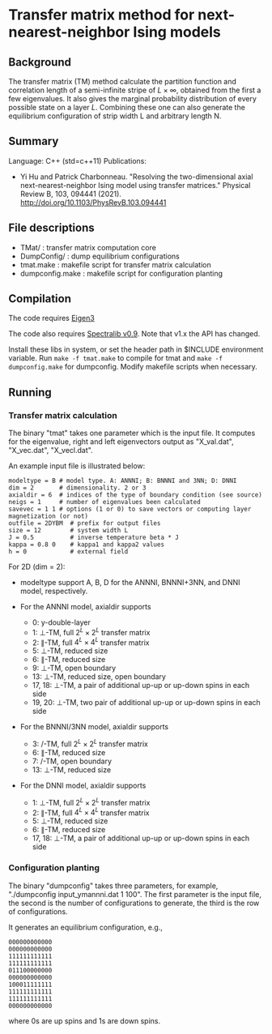 # Transfer matrix method for next-nearest-neighbor Ising models

## Background

The transfer matrix (TM) method calculate the partition function and correlation length of a semi-infinite stripe of $L \times \infty$, obtained from the first a few eigenvalues. It also gives the marginal probability distribution of every possible state on a layer $L$. Combining these one can also generate the equilibrium configuration of strip width L and arbitrary length N.

## Summary

Language: C++ (std=c++11)
Publications:
- Yi Hu and Patrick Charbonneau. "Resolving the two-dimensional axial next-nearest-neighbor Ising model using transfer matrices." Physical Review B, 103, 094441 (2021). http://doi.org/10.1103/PhysRevB.103.094441

## File descriptions

- TMat/ : transfer matrix computation core
- DumpConfig/ : dump equilibrium configurations
- tmat.make : makefile script for transfer matrix calculation
- dumpconfig.make : makefile script for configuration planting


## Compilation

The code requires [Eigen3](https://gitlab.com/libeigen/eigen.git)

The code also requires [Spectralib v0.9](https://github.com/yixuan/spectra/releases/tag/v0.9.0). Note that v1.x  the API has changed.

Install these libs in system, or set the header path in $INCLUDE environment variable. Run `make -f tmat.make` to compile for tmat and `make -f dumpconfig.make` for dumpconfig. Modify makefile scripts when necessary.


## Running

### Transfer matrix calculation

The binary "tmat" takes one parameter which is the input file. It computes for the eigenvalue, right and left eigenvectors output as "X_val.dat", "X_vec.dat", "X_vecl.dat". 

An example input file is illustrated below:

```
modeltype = B # model type. A: ANNNI; B: BNNNI and 3NN; D: DNNI
dim = 2       # dimensionality. 2 or 3
axialdir = 6  # indices of the type of boundary condition (see source)
neigs = 1     # number of eigenvalues been calculated
savevec = 1 1 # options (1 or 0) to save vectors or computing layer magnetization (or not)
outfile = 2DYBM  # prefix for output files
size = 12        # system width L
J = 0.5          # inverse temperature beta * J 
kappa = 0.8 0    # kappa1 and kappa2 values
h = 0            # external field
```

For 2D (dim = 2):
- modeltype support A, B, D for the ANNNI, BNNNI+3NN, and DNNI model, respectively.

- For the ANNNI model, axialdir supports
    - 0: y-double-layer
    - 1: $\perp$-TM, full $2^L \times 2^L$ transfer matrix
    - 2: $\parallel$-TM, full $4^L \times 4^L$ transfer matrix
    - 5: $\perp$-TM, reduced size
    - 6: $\parallel$-TM, reduced size
    - 9: $\perp$-TM, open boundary
    - 13: $\perp$-TM, reduced size, open boundary
    - 17, 18: $\perp$-TM, a pair of additional up-up or up-down spins in each side
    - 19, 20: $\perp$-TM, two pair of additional up-up or up-down spins in each side

- For the BNNNI/3NN model, axialdir supports
    - 3: $/$-TM, full $2^L \times 2^L$ transfer matrix
    - 6: $\parallel$-TM, reduced size
    - 7: $/$-TM, open boundary
    - 13: $\perp$-TM, reduced size

- For the DNNI model, axialdir supports
    - 1: $\perp$-TM, full $2^L \times 2^L$ transfer matrix
    - 2: $\parallel$-TM, full $4^L \times 4^L$ transfer matrix
    - 5: $\perp$-TM, reduced size
    - 6: $\parallel$-TM, reduced size
    - 17, 18: $\perp$-TM, a pair of additional up-up or up-down spins in each side

### Configuration planting

The binary "dumpconfig" takes three parameters, for example, "./dumpconfig input_ymannni.dat 1 100". The first parameter is the input file, the second is the number of configurations to generate, the third is the row of configurations.

It generates an equilibrium configuration, e.g.,

```
000000000000
000000000000
111111111111
111111111111
011100000000
000000000000
100011111111
111111111111
111111111111
000000000000
```

where 0s are up spins and 1s are down spins.



